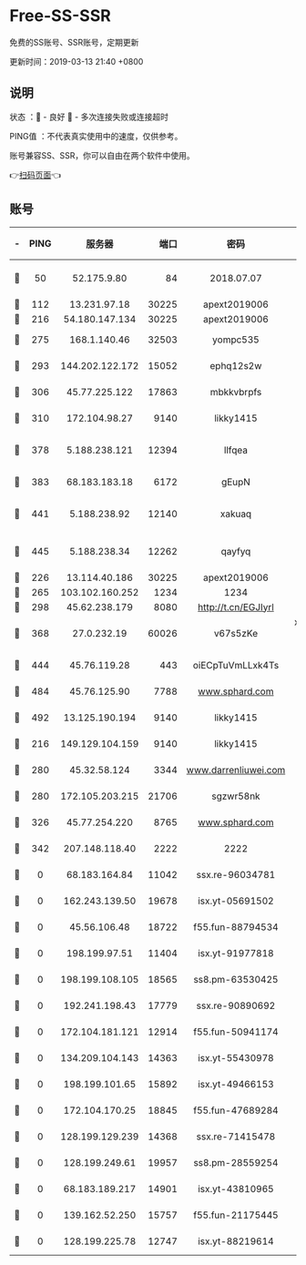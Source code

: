 # Free-SS-SSR

免费的SS账号、SSR账号，定期更新

更新时间：2019-03-13 21:40 +0800

## 说明

状态     ：🙂 - 良好 🙁 - 多次连接失败或连接超时

PING值   ：不代表真实使用中的速度，仅供参考。

账号兼容SS、SSR，你可以自由在两个软件中使用。

👉[扫码页面](https://liesauer.github.io/Free-SS-SSR/)👈

## 账号

|-|PING|服务器|端口|密码|加密方式|区域|
|:----:|:----:|:-----:|-----:|:----:|:----:|:----:|
|🙂|50|52.175.9.80|84|2018.07.07|chacha20-ietf-poly1305|HK|
|🙂|112|13.231.97.18|30225|apext2019006|chacha20|JP|
|🙂|216|54.180.147.134|30225|apext2019006|chacha20|KR|
|🙂|275|168.1.140.46|32503|yompc535|aes-256-cfb|AU|
|🙂|293|144.202.122.172|15052|ephq12s2w|aes-256-cfb|US|
|🙂|306|45.77.225.122|17863|mbkkvbrpfs|aes-256-cfb|GB|
|🙂|310|172.104.98.27|9140|likky1415|aes-256-cfb|JP|
|🙂|378|5.188.238.121|12394|llfqea|chacha20-ietf-poly1305|BR|
|🙂|383|68.183.183.18|6172|gEupN|aes-256-cfb|SG|
|🙂|441|5.188.238.92|12140|xakuaq|chacha20-ietf-poly1305|BR|
|🙂|445|5.188.238.34|12262|qayfyq|chacha20-ietf-poly1305|BR|
|🙂|226|13.114.40.186|30225|apext2019006|chacha20|JP|
|🙂|265|103.102.160.252|1234|1234|rc4-md5|JP|
|🙂|298|45.62.238.179|8080|http://t.cn/EGJIyrl|rc4-md5|CA|
|🙂|368|27.0.232.19|60026|v67s5zKe|xchacha20-ietf-poly1305|HK|
|🙂|444|45.76.119.28|443|oiECpTuVmLLxk4Ts|aes-256-cfb|AU|
|🙂|484|45.76.125.90|7788|www.sphard.com|aes-256-cfb|AU|
|🙂|492|13.125.190.194|9140|likky1415|aes-256-cfb|KR|
|🙁|216|149.129.104.159|9140|likky1415|aes-256-cfb|HK|
|🙁|280|45.32.58.124|3344|www.darrenliuwei.com|aes-256-cfb|JP|
|🙁|280|172.105.203.215|21706|sgzwr58nk|aes-256-cfb|JP|
|🙁|326|45.77.254.220|8765|www.sphard.com|aes-256-cfb|SG|
|🙁|342|207.148.118.40|2222|2222|aes-256-cfb|SG|
|🙁|0|68.183.164.84|11042|ssx.re-96034781|aes-256-cfb|US|
|🙁|0|162.243.139.50|19678|isx.yt-05691502|aes-256-cfb|US|
|🙁|0|45.56.106.48|18722|f55.fun-88794534|aes-256-cfb|US|
|🙁|0|198.199.97.51|11404|isx.yt-91977818|aes-256-cfb|US|
|🙁|0|198.199.108.105|18565|ss8.pm-63530425|aes-256-cfb|US|
|🙁|0|192.241.198.43|17779|ssx.re-90890692|aes-256-cfb|US|
|🙁|0|172.104.181.121|12914|f55.fun-50941174|aes-256-cfb|SG|
|🙁|0|134.209.104.143|14363|isx.yt-55430978|aes-256-cfb|SG|
|🙁|0|198.199.101.65|15892|isx.yt-49466153|aes-256-cfb|US|
|🙁|0|172.104.170.25|18845|f55.fun-47689284|aes-256-cfb|SG|
|🙁|0|128.199.129.239|14368|ssx.re-71415478|aes-256-cfb|SG|
|🙁|0|128.199.249.61|19957|ss8.pm-28559254|aes-256-cfb|SG|
|🙁|0|68.183.189.217|14901|isx.yt-43810965|aes-256-cfb|SG|
|🙁|0|139.162.52.250|15757|f55.fun-21175445|aes-256-cfb|SG|
|🙁|0|128.199.225.78|12747|isx.yt-88219614|aes-256-cfb|SG|
